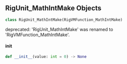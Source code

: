 ## RigUnit_MathIntMake Objects

```python
class RigUnit_MathIntMake(RigVMFunction_MathIntMake)
```

deprecated: 'RigUnit_MathIntMake' was renamed to 'RigVMFunction_MathIntMake'.

<a id="unreal.RigUnit_MathIntMake.__init__"></a>

#### __init__

```python
def __init__(value: int = 0) -> None
```

<a id="unreal.RigVMFunction_MathIntAdd"></a>